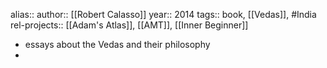 alias::
author:: [[Robert Calasso]]
year:: 2014
tags:: book, [[Vedas]], #India
rel-projects:: [[Adam's Atlas]], [[AMT]], [[Inner Beginner]]


- essays about the Vedas and their philosophy
-

